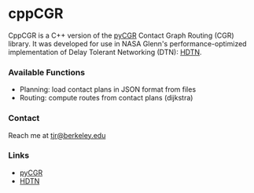 # cppCGR #

CppCGR is a C++ version of the [pyCGR](https://bitbucket.org/juanfraire/pycgr/src/master/) Contact Graph Routing (CGR) library. It was developed for use in NASA Glenn's performance-optimized implementation of Delay Tolerant Networking (DTN): [HDTN](https://github.com/nasa/HDTN).

### Available Functions ###

* Planning: load contact plans in JSON format from files
* Routing: compute routes from contact plans (dijkstra)

### Contact ###

Reach me at <tjr@berkeley.edu>

### Links ###

* [pyCGR](https://bitbucket.org/juanfraire/pycgr/src/master/)
* [HDTN](https://github.com/nasa/HDTN)
